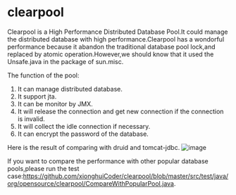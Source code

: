 clearpool
=========

Clearpool is a High Performance Distributed Database Pool.It could manage the distributed database with high performance.Clearpool has a wondorful performance because it abandon the traditional database pool lock,and replaced by atomic operation.However,we should know that it used the Unsafe.java in the package of sun.misc.

The function of the pool:
<ol>
<li>It can manage distributed database.</li>
<li>It support jta.</li>
<li>It can be monitor by JMX.</li>
<li>It will release the connection and get new connection if the connection is invalid.</li>
<li>It will collect the idle connection if necessary.</li>
<li>It can encrypt the password of the database.</li>
</ol>

Here is the result of comparing with druid and tomcat-jdbc.
![image](https://github.com/xionghuiCoder/clearpool/blob/master/src/test/resources/img/compare.jpg)

If you want to compare the performance with other popular database pools,please run the test case:https://github.com/xionghuiCoder/clearpool/blob/master/src/test/java/org/opensource/clearpool/CompareWithPopularPool.java.
